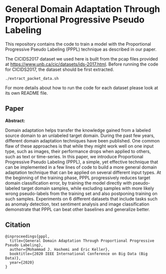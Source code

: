 # General Domain Adaptation Through Proportional Progressive Pseudo Labeling

This repository contains the code to train a model with the Proportional Progressive Pseudo Labeling (PPPL) technique as described in our paper.

The CICIDS2017 dataset we used here is built from the pcap files provided at https://www.unb.ca/cic/datasets/ids-2017.html.
Before running the code for CICIDS2017, the dataset should be first extracted.
```
./extract_packet_data.sh
```

For more details about how to run the code for each dataset please look at its own README file.

## Paper

**Abstract:**

Domain adaptation helps transfer the knowledge gained from a labeled source domain to an unlabeled target domain. During the past few years, different domain adaptation techniques have been published. One common flaw of these approaches is that while they might work well on one input type, such as images, their performance drops when applied to others, such as text or time-series. In this paper, we introduce Proportional Progressive Pseudo Labeling (PPPL), a simple, yet effective technique that can be implemented in a few lines of code to build a more general domain adaptation technique that can be applied on several different input types. At the beginning of the training phase, PPPL progressively reduces target domain classification error, by training the model directly with pseudo-labeled target domain samples, while excluding samples with more likely wrong pseudo-labels from the training set and also postponing training on such samples. Experiments on 6 different datasets that include tasks such as anomaly detection, text sentiment analysis and image classification demonstrate that PPPL can beat other baselines and generalize better.

## Citation
```
@inproceedings{pppl,
  title={General Domain Adaptation Through Proportional Progressive Pseudo Labeling},
  author={Mohammad J. Hashemi and Eric Keller},
  booktitle={2020 IEEE International Conference on Big Data (Big Data)},
  year={2020}
}
```
